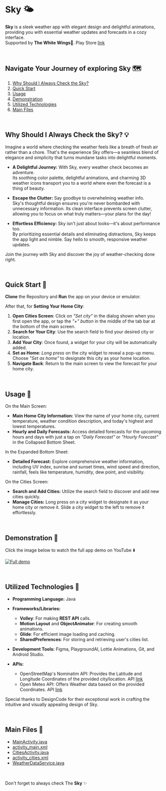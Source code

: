 # Sky 🌤️

**Sky** is a sleek weather app with elegant design and delightful animations, providing you with essential weather updates and forecasts in a cozy interface.<br>
Supported by **The White Wings**🪽. Play Store [link](https://play.google.com/store/apps/dev?id=6456450686494659010)

<br>

## Navigate Your Journey of exploring Sky 🗺️
 1. [Why Should I Always Check the Sky?](#why-should-i-always-check-the-sky-)
 2. [Quick Start](#quick-start-)
 3. [Usage](#usage-)
 4. [Demonstration](#demonstration-)
 5. [Utilized Technologies](#utilized-technologies-)
 6. [Main Files](#main-files-)

<br>

## Why Should I Always Check the Sky? 💡
Imagine a world where checking the weather feels like a breath of fresh air rather than a chore. That's the experience Sky offers—a seamless blend of elegance and simplicity that turns mundane tasks into delightful moments.

 - **A Delightful Journey:** With Sky, every weather check becomes an adventure.<br>
Its soothing color palette, delightful animations, and charming 3D weather icons transport you to a world where even the forecast is a thing of beauty.

 - **Escape the Clutter:** Say goodbye to overwhelming weather info.<br>
Sky's thoughtful design ensures you're never bombarded with unnecessary information. Its clean interface prevents screen clutter, allowing you to focus on what truly matters—your plans for the day!

 - **Effortless Efficiency:** Sky isn't just about looks—it's about performance too.<br>
By prioritizing essential details and eliminating distractions, Sky keeps the app light and nimble. Say hello to smooth, responsive weather updates.

Join the journey with Sky and discover the joy of weather-checking done right.

<br>

## Quick Start 🚀
**Clone** the Repository and **Run** the app on your device or emulator.

After that, for **Setting Your Home City**:
 1. **Open Cities Screen**: Click on *"Set city"* in the dialog shown when you first open the app, or tap the *"+" button* in the middle of the tab bar at the bottom of the main screen.
 2. **Search for Your City**: Use the search field to find your desired city or location.
 3. **Add Your City**: Once found, a widget for your city will be automatically added.
 4. **Set as Home**: *Long press* on the city widget to reveal a pop-up menu. Choose *"Set as home"* to designate this city as your home location.
 5. **Navigate Back**: Return to the main screen to view the forecast for your home city.

<br>

## Usage 📱
On the Main Screen:
 - **Main Home City Information:** View the name of your home city, current temperature, weather condition description, and today's highest and lowest temperatures.
 - **Hourly and Daily Forecasts:** Access detailed forecasts for the upcoming hours and days with just a tap on *"Daily Forecast"* or *"Hourly Forecast"* in the Collapsed Bottom Sheet.

In the Expanded Bottom Sheet:
 - **Detailed Forecast:** Explore comprehensive weather information, including UV index, sunrise and sunset times, wind speed and direction, rainfall, feels like temperature, humidity, dew point, and visibility.

On the Cities Screen:
 - **Search and Add Cities:** Utilize the search field to discover and add new cities quickly.
 - **Manage Cities:** Long press on a city widget to designate it as your home city or remove it. Slide a city widget to the left to remove it effortlessly.

<br>

## Demonstration 📸
Click the image below to watch the full app demo on YouTube ⬇️

[![Full demo](https://github.com/TheMaestroCo/Sky/assets/75887565/bcdce771-8ded-464f-9fe7-fb72c2b63f94)](https://www.youtube.com/watch?v=knCZisHvEII)

<br>

## Utilized Technologies 🔧
 - **Programming Language:** Java

 - **Frameworks/Libraries:**
   - **Volley**: For making **REST API** calls.
   - **Motion Layout** and **ObjectAnimator**: For creating smooth animations.
   - **Glide**: For efficient image loading and caching.
   - **SharedPreferences**: For storing and retrieving user's cities list.

 - **Development Tools:** Figma, PlaygroundAI, Lottie Animations, Git, and Android Studio.

 - **APIs:**
   - OpenStreetMap's Nominatim API: Provides the Latitude and Longitude Coordinates of the provided city/location. API [link](https://nominatim.org/release-docs/develop/api/Overview/)
   - Open Meteo API: Offers Weather data based on the provided Coordinates. API [link](https://open-meteo.com/)

Special thanks to DesignCode for their exceptional work in crafting the intuitive and visually appealing design of Sky.

<br>

## Main Files 📁
 - [MainActivity.java](app/src/main/java/com/thewhitewings/sky/MainActivity.java)
 - [activity_main.xml](app/src/main/res/layout/activity_main.xml)
 - [CitiesActivity.java](app/src/main/java/com/thewhitewings/sky/CitiesActivity.java)
 - [activity_cities.xml](app/src/main/res/layout/activity_cities.xml)
 - [WeatherDataService.java](app/src/main/java/com/thewhitewings/sky/WeatherDataService.java)

<br></br>
Don't forget to always check The **Sky** ✨
